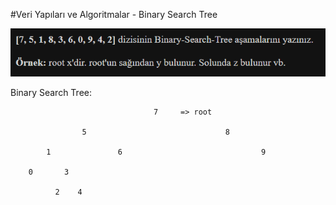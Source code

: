 #Veri Yapıları ve Algoritmalar - Binary Search Tree

![soru](soru.png)

Binary Search Tree:

                                    7     => root
                                    
                    5                               8
                    
            1               6                               9
            
        0       3

              2    4
